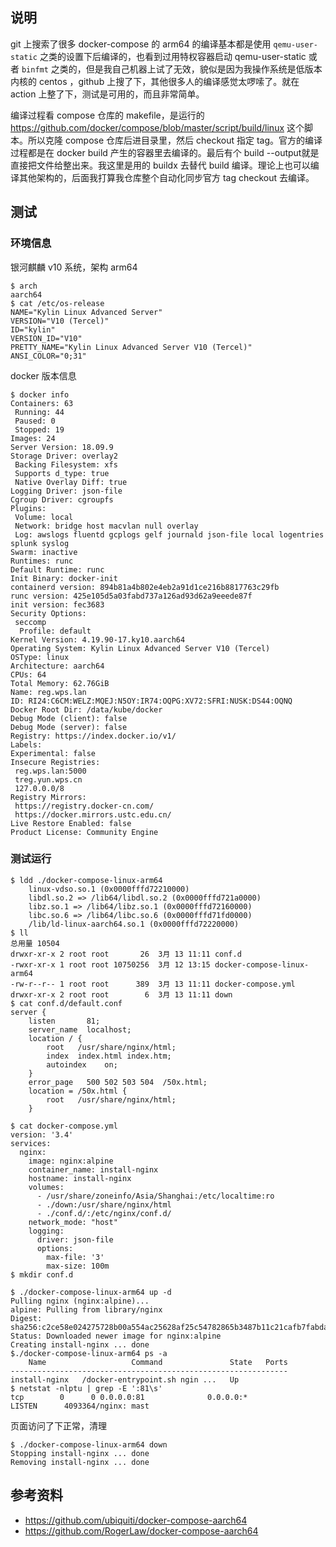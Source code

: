 ## 说明

git 上搜索了很多 docker-compose 的 arm64 的编译基本都是使用 `qemu-user-static` 之类的设置下后编译的，也看到过用特权容器启动 qemu-user-static 或者 `binfmt` 之类的，但是我自己机器上试了无效，貌似是因为我操作系统是低版本内核的 centos ，github 上搜了下，其他很多人的编译感觉太啰嗦了。就在 action 上整了下，测试是可用的，而且非常简单。


编译过程看 compose 仓库的 makefile，是运行的 https://github.com/docker/compose/blob/master/script/build/linux 这个脚本。所以克隆 compose 仓库后进目录里，然后 checkout 指定 tag。官方的编译过程都是在 docker build 产生的容器里去编译的。最后有个 build --output就是直接把文件给整出来。我这里是用的 buildx 去替代 build 编译。理论上也可以编译其他架构的，后面我打算我仓库整个自动化同步官方 tag checkout 去编译。

## 测试 

### 环境信息

银河麒麟 v10 系统，架构 arm64

```
$ arch
aarch64
$ cat /etc/os-release 
NAME="Kylin Linux Advanced Server"
VERSION="V10 (Tercel)"
ID="kylin"
VERSION_ID="V10"
PRETTY_NAME="Kylin Linux Advanced Server V10 (Tercel)"
ANSI_COLOR="0;31"
```

docker 版本信息

```
$ docker info
Containers: 63
 Running: 44
 Paused: 0
 Stopped: 19
Images: 24
Server Version: 18.09.9
Storage Driver: overlay2
 Backing Filesystem: xfs
 Supports d_type: true
 Native Overlay Diff: true
Logging Driver: json-file
Cgroup Driver: cgroupfs
Plugins:
 Volume: local
 Network: bridge host macvlan null overlay
 Log: awslogs fluentd gcplogs gelf journald json-file local logentries splunk syslog
Swarm: inactive
Runtimes: runc
Default Runtime: runc
Init Binary: docker-init
containerd version: 894b81a4b802e4eb2a91d1ce216b8817763c29fb
runc version: 425e105d5a03fabd737a126ad93d62a9eeede87f
init version: fec3683
Security Options:
 seccomp
  Profile: default
Kernel Version: 4.19.90-17.ky10.aarch64
Operating System: Kylin Linux Advanced Server V10 (Tercel)
OSType: linux
Architecture: aarch64
CPUs: 64
Total Memory: 62.76GiB
Name: reg.wps.lan
ID: RI24:C6CM:WELZ:MQEJ:N5OY:IR74:OQPG:XV72:SFRI:NUSK:DS44:OQNQ
Docker Root Dir: /data/kube/docker
Debug Mode (client): false
Debug Mode (server): false
Registry: https://index.docker.io/v1/
Labels:
Experimental: false
Insecure Registries:
 reg.wps.lan:5000
 treg.yun.wps.cn
 127.0.0.0/8
Registry Mirrors:
 https://registry.docker-cn.com/
 https://docker.mirrors.ustc.edu.cn/
Live Restore Enabled: false
Product License: Community Engine
```

### 测试运行

```
$ ldd ./docker-compose-linux-arm64 
	linux-vdso.so.1 (0x0000fffd72210000)
	libdl.so.2 => /lib64/libdl.so.2 (0x0000fffd721a0000)
	libz.so.1 => /lib64/libz.so.1 (0x0000fffd72160000)
	libc.so.6 => /lib64/libc.so.6 (0x0000fffd71fd0000)
	/lib/ld-linux-aarch64.so.1 (0x0000fffd72220000)
$ ll
总用量 10504
drwxr-xr-x 2 root root       26  3月 13 11:11 conf.d
-rwxr-xr-x 1 root root 10750256  3月 12 13:15 docker-compose-linux-arm64
-rw-r--r-- 1 root root      389  3月 13 11:11 docker-compose.yml
drwxr-xr-x 2 root root        6  3月 13 11:11 down
$ cat conf.d/default.conf 
server {
    listen       81;
    server_name  localhost;
    location / {
        root   /usr/share/nginx/html;
        index  index.html index.htm;
        autoindex    on;
    }
    error_page   500 502 503 504  /50x.html;
    location = /50x.html {
        root   /usr/share/nginx/html;
    }

$ cat docker-compose.yml 
version: '3.4'
services:
  nginx:
    image: nginx:alpine
    container_name: install-nginx
    hostname: install-nginx
    volumes:
      - /usr/share/zoneinfo/Asia/Shanghai:/etc/localtime:ro
      - ./down:/usr/share/nginx/html
      - ./conf.d/:/etc/nginx/conf.d/
    network_mode: "host"
    logging:
      driver: json-file
      options:
        max-file: '3'
        max-size: 100m
$ mkdir conf.d

$ ./docker-compose-linux-arm64 up -d
Pulling nginx (nginx:alpine)...
alpine: Pulling from library/nginx
Digest: sha256:c2ce58e024275728b00a554ac25628af25c54782865b3487b11c21cafb7fabda
Status: Downloaded newer image for nginx:alpine
Creating install-nginx ... done
$./docker-compose-linux-arm64 ps -a
    Name                   Command               State   Ports
--------------------------------------------------------------
install-nginx   /docker-entrypoint.sh ngin ...   Up           
$ netstat -nlptu | grep -E ':81\s'
tcp        0      0 0.0.0.0:81              0.0.0.0:*               LISTEN      4093364/nginx: mast 
```

页面访问了下正常，清理

```
$ ./docker-compose-linux-arm64 down
Stopping install-nginx ... done
Removing install-nginx ... done
```


## 参考资料

- https://github.com/ubiquiti/docker-compose-aarch64
- https://github.com/RogerLaw/docker-compose-aarch64
